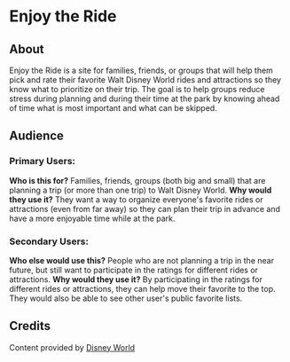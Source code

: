 # Enjoy the Ride

## About
Enjoy the Ride is a site for families, friends, or groups that will help them pick and rate their favorite Walt Disney World rides and attractions so they know what to prioritize on their trip. The goal is to help groups reduce stress during planning and during their time at the park by knowing ahead of time what is most important and what can be skipped.

## Audience

### Primary Users:

**Who is this for?**
Families, friends, groups (both big and small) that are planning a trip (or more than one trip) to Walt Disney World.
**Why would they use it?**
They want a way to organize everyone's favorite rides or attractions (even from far away) so they can plan their trip in advance and have a more enjoyable time while at the park.

### Secondary Users:

**Who else would use this?**
People who are not planning a trip in the near future, but still want to participate in the ratings for different rides or attractions.
**Why would they use it?**
By participating in the ratings for different rides or attractions, they can help move their favorite to the top. They would also be able to see other user's public favorite lists.

## Credits
Content provided by [Disney World](https://disneyworld.disney.go.com/)